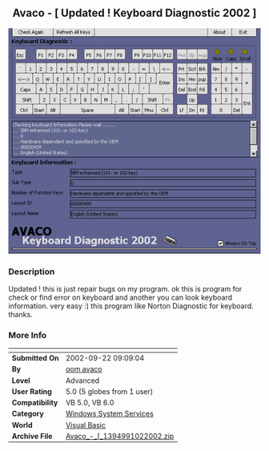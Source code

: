 ﻿<div align="center">

## Avaco \- \[ Updated \! Keyboard Diagnostic 2002 \]

<img src="PIC2002102051413308.gif">
</div>

### Description

Updated ! this is just repair bugs on my program. ok this is program for check or find error on keyboard and another you can look keyboard information. very easy :) this program like Norton Diagnostic for keyboard. thanks.
 
### More Info
 


<span>             |<span>
---                |---
**Submitted On**   |2002-09-22 09:09:04
**By**             |[oom avaco](https://github.com/Planet-Source-Code/PSCIndex/blob/master/ByAuthor/oom-avaco.md)
**Level**          |Advanced
**User Rating**    |5.0 (5 globes from 1 user)
**Compatibility**  |VB 5\.0, VB 6\.0
**Category**       |[Windows System Services](https://github.com/Planet-Source-Code/PSCIndex/blob/master/ByCategory/windows-system-services__1-35.md)
**World**          |[Visual Basic](https://github.com/Planet-Source-Code/PSCIndex/blob/master/ByWorld/visual-basic.md)
**Archive File**   |[Avaco\_\-\_\[\_1394991022002\.zip](https://github.com/Planet-Source-Code/oom-avaco-avaco-updated-keyboard-diagnostic-2002__1-39441/archive/master.zip)








